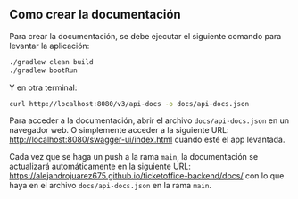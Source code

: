 ## Como crear la documentación

Para crear la documentación, se debe ejecutar el siguiente comando para levantar la aplicación:

```bash
./gradlew clean build
./gradlew bootRun
```

Y en otra terminal:
```bash
curl http://localhost:8080/v3/api-docs -o docs/api-docs.json
```

Para acceder a la documentación, abrir el archivo `docs/api-docs.json` en un navegador web. O simplemente acceder a la siguiente URL: [http://localhost:8080/swagger-ui/index.html](http://localhost:8080/swagger-ui/index.html) cuando esté el app levantada.

Cada vez que se haga un push a la rama `main`, la documentación se actualizará automáticamente en la siguiente URL:
https://alejandrojuarez675.github.io/ticketoffice-backend/docs/ con lo que haya en el archivo `docs/api-docs.json` en la rama `main`.
